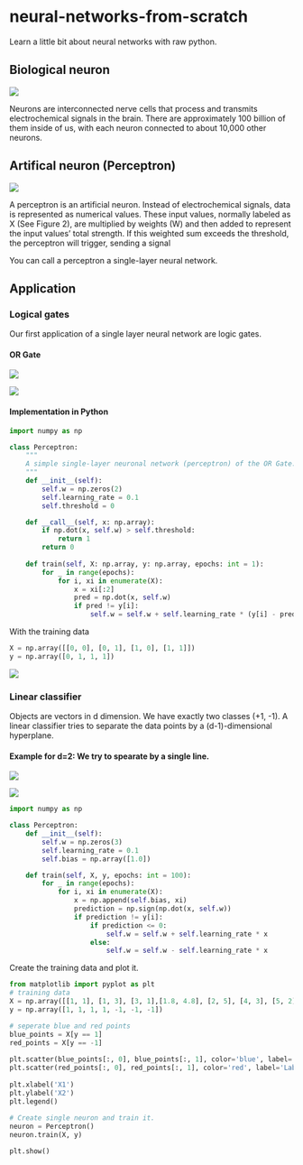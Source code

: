 # neural-networks-from-scratch
Learn a little bit about neural networks with raw python.

## Biological neuron

<p float="left">
   <img src="./res/biological_neuron.png">
</p>

Neurons are interconnected nerve cells that process and transmits electrochemical signals in the brain.
There are approximately 100 billion of them inside of us, with each neuron connected to about 10,000 other neurons.

## Artifical neuron (Perceptron)

<p float="left">
   <img src="./res/artifical_neuron.jpg">
</p>

A perceptron is an artificial neuron. Instead of electrochemical signals, data is represented as numerical values.
These input values, normally labeled as X (See Figure 2), are multiplied by weights (W) and then added to represent the input values’ total strength.
If this weighted sum exceeds the threshold, the perceptron will trigger, sending a signal

You can call a perceptron a single-layer neural network.

## Application

### Logical gates
Our first application of a single layer neural network are logic gates.

#### OR Gate

<p float="left">
   <img src="./res/OR_gate.jpg">
</p>

<p float="left">
   <img src="./res/perceptron_OR.jpg">
</p>


#### Implementation in Python

```python
import numpy as np

class Perceptron:
    """
    A simple single-layer neuronal network (perceptron) of the OR Gate. 
    """
    def __init__(self):
        self.w = np.zeros(2)
        self.learning_rate = 0.1
        self.threshold = 0

    def __call__(self, x: np.array):
        if np.dot(x, self.w) > self.threshold:
            return 1
        return 0
    
    def train(self, X: np.array, y: np.array, epochs: int = 1):
        for _ in range(epochs):
            for i, xi in enumerate(X):
                x = xi[:2]
                pred = np.dot(x, self.w)
                if pred != y[i]:
                    self.w = self.w + self.learning_rate * (y[i] - pred) * x
```

With the training data

```python
X = np.array([[0, 0], [0, 1], [1, 0], [1, 1]])
y = np.array([0, 1, 1, 1])
```

<p float="left">
   <img src="./res/update_OR.jpg">
</p>

### Linear classifier
Objects are vectors in d dimension. We have exactly two classes (+1, -1). A linear classifier tries to separate the data points by a (d-1)-dimensional hyperplane.

#### Example for d=2: We try to spearate by a single line.

<p float="left">
   <img src="./res/2d_example.jpg">
</p>

<p float="left">
   <img src="./res/perceptron_linear_classifier.jpg">
</p>

```python
import numpy as np

class Perceptron:
    def __init__(self):
        self.w = np.zeros(3)
        self.learning_rate = 0.1
        self.bias = np.array([1.0])

    def train(self, X, y, epochs: int = 100):
        for _ in range(epochs):
            for i, xi in enumerate(X):
                x = np.append(self.bias, xi)
                prediction = np.sign(np.dot(x, self.w))
                if prediction != y[i]:
                    if prediction <= 0:
                        self.w = self.w + self.learning_rate * x
                    else: 
                        self.w = self.w - self.learning_rate * x
```

Create the training data and plot it.

```python
from matplotlib import pyplot as plt
# training data 
X = np.array([[1, 1], [1, 3], [3, 1],[1.8, 4.8], [2, 5], [4, 3], [5, 2]])
y = np.array([1, 1, 1, 1, -1, -1, -1])

# seperate blue and red points   
blue_points = X[y == 1] 
red_points = X[y == -1]
    
plt.scatter(blue_points[:, 0], blue_points[:, 1], color='blue', label='Label 1')
plt.scatter(red_points[:, 0], red_points[:, 1], color='red', label='Label -1')
   
plt.xlabel('X1')
plt.ylabel('X2')
plt.legend()
    
# Create single neuron and train it.
neuron = Perceptron()
neuron.train(X, y)

plt.show()
```







